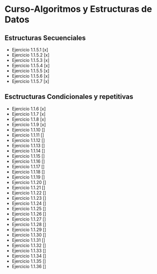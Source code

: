 # Curso-Algoritmos y Estructuras de Datos
## Estructuras Secuenciales
- Ejercicio 1.1.5.1 [x]
- Ejercicio 1.1.5.2 [x]
- Ejercicio 1.1.5.3 [x]
- Ejercicio 1.1.5.4 [x]
- Ejercicio 1.1.5.5 [x]
- Ejercicio 1.1.5.6 [x]
- Ejercicio 1.1.5.7 [x]

## Esctructuras Condicionales y repetitivas
- Ejercicio 1.1.6 [x]
- Ejercicio 1.1.7 [x]
- Ejercicio 1.1.8 [x]
- Ejercicio 1.1.9 [x]
- Ejercicio 1.1.10 []
- Ejercicio 1.1.11 []
- Ejercicio 1.1.12 []
- Ejercicio 1.1.13 []
- Ejercicio 1.1.14 []
- Ejercicio 1.1.15 []
- Ejercicio 1.1.16 []
- Ejercicio 1.1.17 []
- Ejercicio 1.1.18 []
- Ejercicio 1.1.19 []
- Ejercicio 1.1.20 []
- Ejercicio 1.1.21 []
- Ejercicio 1.1.22 []
- Ejercicio 1.1.23 []
- Ejercicio 1.1.24 []
- Ejercicio 1.1.25 []
- Ejercicio 1.1.26 []
- Ejercicio 1.1.27 []
- Ejercicio 1.1.28 []
- Ejercicio 1.1.29 []
- Ejercicio 1.1.30 []
- Ejercicio 1.1.31 []
- Ejercicio 1.1.32 []
- Ejercicio 1.1.33 []
- Ejercicio 1.1.34 []
- Ejercicio 1.1.35 []
- Ejercicio 1.1.36 []
